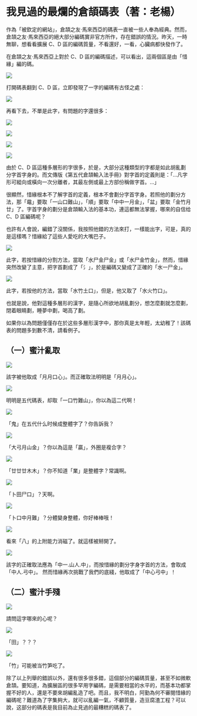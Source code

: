 # 我見過的最爛的倉頡碼表（著：老楊）
作為「被欽定的網站」，倉頡之友·馬來西亞的碼表一直被一些人奉為經典。然而，倉頡之友·馬來西亞的絕大部分編碼實非官方所作，存在錯誤的情況。昨天，一時無聊，想看看擴展 C、D 區的編碼質量，不看還好，一看，心臟病都快發作了。

在倉頡之友·馬來西亞上對於 C、D 區的編碼描述，可以看出，這兩個區是由「惜緣」編的碼。

![](https://img.vim-cn.com/fc/51bf0ebece852b1a7f3f9c6bdb49c8862f0352.jpg)

打開碼表翻到 C、D 區，立即發現了一字的編碼有古怪之處：

![](https://img.vim-cn.com/c6/788fc9fc5ef6779044fa61f86000ed2190f2cc.jpg)

再看下去，不單是此字，有問題的字還很多：

![](https://img.vim-cn.com/13/db448f8fc978021f3e7a8b4b718b7d55bfcbf4.png)

![](https://img.vim-cn.com/f8/2c05725f71e66d50cc0a7c98f3995f7aa5a1b9.png)

![](https://img.vim-cn.com/17/4f86e24e1216cad990524fe0aae3ec01a215f2.png)

![](https://img.vim-cn.com/af/a7bad481e9f92dff19d11ca435c829f3cba5bf.png)

由於 C、D 區這種多層形的字很多，於是，大部分这種類型的字都是如此胡亂劃分字首字身的。而文傳版《第五代倉頡輸入法手冊》對字首的定義則是：「…凡字形可縱向或橫向一次分離者，其最左側或最上方部份稱做字首。…」

很顯然，惜緣根本不了解字首的定義，根本不會劃分字首字身。若照他的劃分方法，那「黿」要取「一山口難山」，「順」要取「中中一月金」，「盆」要取「金竹月廿」了。字首字身的劃分是倉頡輸入法的基本功，連這都無法掌握，哪來的自信给 C、D 區編碼呢？

也許有人會說，編錯了沒關係，我按照他錯的方法來打，一樣能出字，可是，真的是這樣嗎？惜緣給了這些人愛吃的大嘴巴子。

![](https://img.vim-cn.com/22/3fb2e2615569f2e2dbee0a2f8b609fc751fd8d.png)

此字，若按惜緣的分割方法，當取「水尸金尸金」或「水尸金竹金」，然而，惜緣突然改變了主意，把字首劃成了「氵」，於是編碼又變成了正確的「水一尸金」。

![](https://img.vim-cn.com/ee/aa8fa628ecf007770461887bf3b7a52f08a1b8.png)

此字，若按他的方法，當取「水竹土口」，但是，他又取了「水火竹口」。

也就是說，他對這種多層形的漢字，是隨心所欲地胡亂劃分，想怎麼劃就怎麼劃，閉着眼睛劃，睡夢中劃，喝高了劃。

如果你以為問題僅僅存在於这些多層形漢字中，那你真是太年輕，太幼稚了！該碼表的問題多到數不清，請看例子。

## （一）蜜汁亂取
![](https://img.vim-cn.com/9b/e3d00a5c4db55b9561a68715f24721239e2b3c.png)

該字被他取成「月月口心」。而正確取法明明是「月月心」。

![](https://img.vim-cn.com/24/ae008738a0c8abb22d92f121c75a75ad1fac3f.png)

明明是五代碼表，却取「一口竹難山」，你以為這二代啊！

![](https://img.vim-cn.com/37/fee2de2dc54419799ab2221572c27aa6e1b85b.png)

「鬼」在五代什么时候成整體字了？你告訴我？

![](https://img.vim-cn.com/37/0a0f7f00656507f87850b1180625285355dd5a.png)

「大弓月山金」？你以為這是「贏」，外圈是複合字？

![](https://img.vim-cn.com/55/d1ab300cbc0e1d4cdbbe5e53898e566abc9c79.png)

「廿廿廿木木」？你不知道「業」是整體字？常識啊。

![](https://img.vim-cn.com/96/a14c9bbc5dfed2e676ce8618db53b70294cc53.png)

「卜田尸口」？天啊。

![](https://img.vim-cn.com/36/d4f1b32d416f38f6c07e4d4fcafa54db0aced3.png)

「卜口中月難」？分體變身整體，你好棒棒哦！

![](https://img.vim-cn.com/6e/1a6ff6e00304ce82d8a1fc9f840a19fac35be0.png)

看來「八」的上附能力消磁了。就這樣被掰開了。

![](https://img.vim-cn.com/71/0a9e3d28e68b708c256de1edcd1ef9c50a8c22.png)

該字的正確取法應為「中一.山人.中」，而按惜緣的劃分字身字首的方法，會取成「中人.弓中」。 然而惜緣再次挑戰了我們的底綫，他取成了「中心弓中」！

## （二）蜜汁手殘
![](https://img.vim-cn.com/33/cba93dd53034e8e552124f270676076bfbbd68.png)

請問這字哪來的心呢？

![](https://img.vim-cn.com/61/577fed69ed60d6cf05742633660541deee3f98.png)

「田」？？？

![](https://img.vim-cn.com/24/11257639e850de79018c987adbdd3144a1faad.png)

「竹」可能被当竹笋吃了。

除了以上列舉的錯誤以外，還有很多很多錯，這個部分的編碼質量，甚至不如微軟倉頡。要知道，為擴展區的很多罕用字編碼，是需要相當的水平的，而基本功都掌握不好的人，還是不要來胡編亂造了吧。而且，我不明白，阿勤為何不審閱惜緣的編碼呢？難道為了字集夠大，就可以亂編一氣，不顧質量，造豆腐渣工程？可以說，这部分的碼表是我目前為止見過的最糟糕的碼表了。
